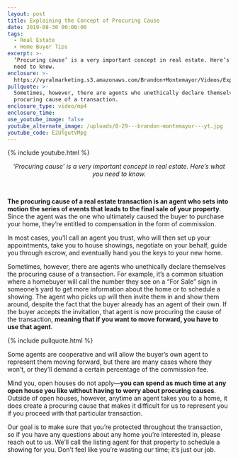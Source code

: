 ```yaml
---
layout: post
title: Explaining the Concept of Procuring Cause
date: 2019-08-30 00:00:00
tags:
  - Real Estate
  - Home Buyer Tips
excerpt: >-
  ‘Procuring cause’ is a very important concept in real estate. Here’s what you
  need to know.
enclosure: >-
  https://vyralmarketing.s3.amazonaws.com/Brandon+Montemayor/Videos/Explaining+the+Concept+of+Procuring+Cause.mp4
pullquote: >-
  Sometimes, however, there are agents who unethically declare themselves the
  procuring cause of a transaction.
enclosure_type: video/mp4
enclosure_time:
use_youtube_image: false
youtube_alternate_image: /uploads/8-29---brandon-montemayor---yt.jpg
youtube_code: E2UTgutVMpg
---
```


{% include youtube.html %}

<center><em>&lsquo;Procuring cause&rsquo; is a very important concept in real estate. Here&rsquo;s what you need to know.</em></center>

&nbsp;

**The procuring cause of a real estate transaction is an agent who sets into motion the series of events that leads to the final sale of your property**. Since the agent was the one who ultimately caused the buyer to purchase your home, they’re entitled to compensation in the form of commission.

In most cases, you’ll call an agent you trust, who will then set up your appointments, take you to house showings, negotiate on your behalf, guide you through escrow, and eventually hand you the keys to your new home.

Sometimes, however, there are agents who unethically declare themselves the procuring cause of a transaction. For example, it’s a common situation where a homebuyer will call the number they see on a “For Sale” sign in someone’s yard to get more information about the home or to schedule a showing. The agent who picks up will then invite them in and show them around, despite the fact that the buyer already has an agent of their own. If the buyer accepts the invitation, that agent is now procuring the cause of the transaction, **meaning that if you want to move forward, you have to use that agent**.

{% include pullquote.html %}

Some agents are cooperative and will allow the buyer’s own agent to represent them moving forward, but there are many cases where they won’t, or they’ll demand a certain percentage of the commission fee.

Mind you, open houses do not apply—**you can spend as much time at any open house you like without having to worry about procuring causes**. Outside of open houses, however, anytime an agent takes you to a home, it does create a procuring cause that makes it difficult for us to represent you if you proceed with that particular transaction.

Our goal is to make sure that you’re protected throughout the transaction, so if you have any questions about any home you’re interested in, please reach out to us. We’ll call the listing agent for that property to schedule a showing for you. Don’t feel like you’re wasting our time; it’s just our job.